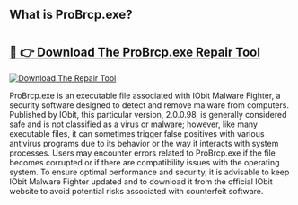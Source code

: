 ## What is ProBrcp.exe? 

# <h2><a href="https://exedetect.com/download.php?ProBrcp.exe">🔗 👉 Download The ProBrcp.exe Repair Tool</a></h2>

[![Download The Repair Tool](https://exedetect.com/download-button.jpg)](https://exedetect.com/download.php?ProBrcp.exe)

ProBrcp.exe is an executable file associated with IObit Malware Fighter, a security software designed to detect and remove malware from computers. Published by IObit, this particular version, 2.0.0.98, is generally considered safe and is not classified as a virus or malware; however, like many executable files, it can sometimes trigger false positives with various antivirus programs due to its behavior or the way it interacts with system processes. Users may encounter errors related to ProBrcp.exe if the file becomes corrupted or if there are compatibility issues with the operating system. To ensure optimal performance and security, it is advisable to keep IObit Malware Fighter updated and to download it from the official IObit website to avoid potential risks associated with counterfeit software.